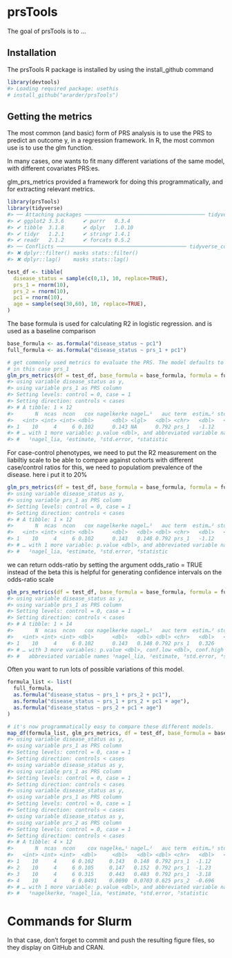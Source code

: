 
<!-- README.md is generated from README.Rmd. Please edit that file -->

# prsTools

<!-- badges: start -->
<!-- badges: end -->

The goal of prsTools is to …

## Installation

The prsTools R package is installed by using the install_github command

``` r
library(devtools)
#> Loading required package: usethis
# install_github("ararder/prsTools")
```

## Getting the metrics

The most common (and basic) form of PRS analysis is to use the PRS to
predict an outcome y, in a regression framework. In R, the most common
use is to use the glm function.

In many cases, one wants to fit many different variations of the same
model, with different covariates PRS:es.

glm_prs_metrics provided a framework for doing this programmatically,
and for extracting relevant metrics.

``` r
library(prsTools)
library(tidyverse)
#> ── Attaching packages ─────────────────────────────────────── tidyverse 1.3.2 ──
#> ✔ ggplot2 3.3.6      ✔ purrr   0.3.4 
#> ✔ tibble  3.1.8      ✔ dplyr   1.0.10
#> ✔ tidyr   1.2.1      ✔ stringr 1.4.1 
#> ✔ readr   2.1.2      ✔ forcats 0.5.2 
#> ── Conflicts ────────────────────────────────────────── tidyverse_conflicts() ──
#> ✖ dplyr::filter() masks stats::filter()
#> ✖ dplyr::lag()    masks stats::lag()

test_df <- tibble(
  disease_status = sample(c(0,1), 10, replace=TRUE),
  prs_1 = rnorm(10),
  prs_2 = rnorm(10),
  pc1 = rnorm(10),
  age = sample(seq(30,60), 10, replace=TRUE),
)
```

The base formula is used for calculating R2 in logistic regression. and
is used as a baseline comparison

``` r
base_formula <- as.formula("disease_status ~ pc1")
full_formula <- as.formula("disease_status ~ prs_1 + pc1")

# get commonly used metrics to evaluate the PRS. The model defaults to returning the odds-ratio/beta for the first predictor
# in this case prs_1
glm_prs_metrics(df = test_df, base_formula = base_formula, formula = full_formula)
#> using variable disease_status as y,
#> using variable prs_1 as PRS column
#> Setting levels: control = 0, case = 1
#> Setting direction: controls < cases
#> # A tibble: 1 × 12
#>       N  ncas  ncon   cox nagelkerke nagel…¹   auc term  estim…² std.e…³ stati…⁴
#>   <int> <int> <int> <dbl>      <dbl> <lgl>   <dbl> <chr>   <dbl>   <dbl>   <dbl>
#> 1    10     4     6 0.102      0.143 NA      0.792 prs_1   -1.12    1.23  -0.909
#> # … with 1 more variable: p.value <dbl>, and abbreviated variable names
#> #   ¹​nagel_lia, ²​estimate, ³​std.error, ⁴​statistic
```

For case-control phenotypes, we need to put the R2 measurement on the
liabiltiy scale to be able to compare against cohorts with different
case/control ratios for this, we need to populatiom prevalence of the
disease. here i put it to 20%

``` r
glm_prs_metrics(df = test_df, base_formula = base_formula, formula = full_formula, pop_prev = 0.2)
#> using variable disease_status as y,
#> using variable prs_1 as PRS column
#> Setting levels: control = 0, case = 1
#> Setting direction: controls < cases
#> # A tibble: 1 × 12
#>       N  ncas  ncon   cox nagelkerke nagel…¹   auc term  estim…² std.e…³ stati…⁴
#>   <int> <int> <int> <dbl>      <dbl>   <dbl> <dbl> <chr>   <dbl>   <dbl>   <dbl>
#> 1    10     4     6 0.102      0.143   0.148 0.792 prs_1   -1.12    1.23  -0.909
#> # … with 1 more variable: p.value <dbl>, and abbreviated variable names
#> #   ¹​nagel_lia, ²​estimate, ³​std.error, ⁴​statistic
```

we can return odds-ratio by setting the argument odds_ratio = TRUE
instead of the beta this is helpful for generating confidence intervals
on the odds-ratio scale

``` r
glm_prs_metrics(df = test_df, base_formula = base_formula, formula = full_formula, pop_prev = 0.2, odds_ratio = TRUE)
#> using variable disease_status as y,
#> using variable prs_1 as PRS column
#> Setting levels: control = 0, case = 1
#> Setting direction: controls < cases
#> # A tibble: 1 × 14
#>       N  ncas  ncon   cox nagelkerke nagel…¹   auc term  estim…² std.e…³ stati…⁴
#>   <int> <int> <int> <dbl>      <dbl>   <dbl> <dbl> <chr>   <dbl>   <dbl>   <dbl>
#> 1    10     4     6 0.102      0.143   0.148 0.792 prs_1   0.326    1.23  -0.909
#> # … with 3 more variables: p.value <dbl>, conf.low <dbl>, conf.high <dbl>, and
#> #   abbreviated variable names ¹​nagel_lia, ²​estimate, ³​std.error, ⁴​statistic
```

Often you want to run lots of possible variations of this model.

``` r
formula_list <- list(
  full_formula,
  as.formula("disease_status ~ prs_1 + prs_2 + pc1"),
  as.formula("disease_status ~ prs_1 + prs_2 + pc1 + age"),
  as.formula("disease_status ~ prs_2 + pc1 + age")
)

# it's now programmatically easy to compare these different models.
map_df(formula_list, glm_prs_metrics, df = test_df, base_formula = base_formula, pop_prev = 0.2)
#> using variable disease_status as y,
#> using variable prs_1 as PRS column
#> Setting levels: control = 0, case = 1
#> Setting direction: controls < cases
#> using variable disease_status as y,
#> using variable prs_1 as PRS column
#> Setting levels: control = 0, case = 1
#> Setting direction: controls < cases
#> using variable disease_status as y,
#> using variable prs_1 as PRS column
#> Setting levels: control = 0, case = 1
#> Setting direction: controls < cases
#> using variable disease_status as y,
#> using variable prs_2 as PRS column
#> Setting levels: control = 0, case = 1
#> Setting direction: controls < cases
#> # A tibble: 4 × 12
#>       N  ncas  ncon    cox nagelke…¹ nagel…²   auc term  estim…³ std.e…⁴ stati…⁵
#>   <int> <int> <int>  <dbl>     <dbl>   <dbl> <dbl> <chr>   <dbl>   <dbl>   <dbl>
#> 1    10     4     6 0.102     0.143   0.148  0.792 prs_1  -1.12     1.23  -0.909
#> 2    10     4     6 0.105     0.147   0.152  0.792 prs_1  -1.23     1.47  -0.836
#> 3    10     4     6 0.315     0.443   0.483  0.792 prs_1  -3.18     3.00  -1.06 
#> 4    10     4     6 0.0491    0.0690  0.0703 0.625 prs_2  -0.696    1.52  -0.457
#> # … with 1 more variable: p.value <dbl>, and abbreviated variable names
#> #   ¹​nagelkerke, ²​nagel_lia, ³​estimate, ⁴​std.error, ⁵​statistic
```

# Commands for Slurm

In that case, don’t forget to commit and push the resulting figure
files, so they display on GitHub and CRAN.
